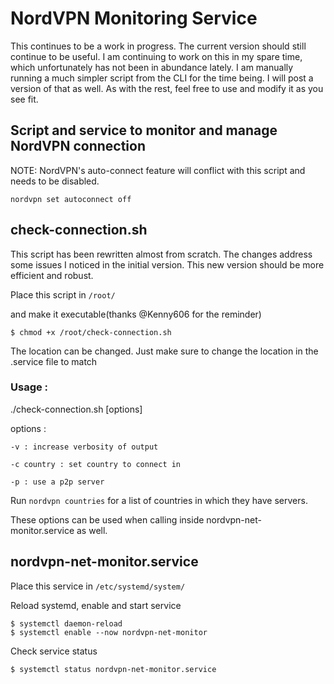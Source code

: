 # NordVPN Monitoring Service
This continues to be a work in progress. The current version should still continue to be useful. I am continuing to work on this in my spare time, which unfortunately has not been in abundance lately. I am manually running a much simpler script from the CLI for the time being. I will post a version of that as well. As with the rest, feel free to use and modify it as you see fit.

## Script and service to monitor and manage NordVPN connection

NOTE: NordVPN's auto-connect feature will conflict with this script and needs to be disabled. 

```
nordvpn set autoconnect off
```

## check-connection.sh

This script has been rewritten almost from scratch. The changes address some issues I noticed in the initial version. This new version should be more efficient and robust.

Place this script in `/root/`

and make it executable(thanks @Kenny606 for the reminder)

`$ chmod +x /root/check-connection.sh`

The location can be changed. Just make sure to change the location in the .service file to match

### Usage :
  ./check-connection.sh [options]

  options :
  
    -v : increase verbosity of output
  
    -c country : set country to connect in

    -p : use a p2p server

  Run `nordvpn countries` for a list of countries in which they have servers.

  These options can be used when calling inside nordvpn-net-monitor.service as well.


## nordvpn-net-monitor.service

Place this service in `/etc/systemd/system/`

Reload systemd, enable and start service
```
$ systemctl daemon-reload
$ systemctl enable --now nordvpn-net-monitor
```

Check service status
```
$ systemctl status nordvpn-net-monitor.service
```
